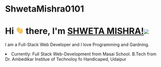 # ShwetaMishra0101
<div dispaly="flex">
<div>
<h1>Hi <img height="25px" src="https://raw.githubusercontent.com/ABSphreak/ABSphreak/master/gifs/Hi.gif"/>  there, I'm <a href="https://voluble-sprinkles-02bb29.netlify.app">SHWETA MISHRA!</a><img height="25px" src="https://camo.githubusercontent.com/d3359cb00ab0b5ed8f2e1fe3fceb4fbaf3b614340f8c0db99c17b9f50b351770/68747470733a2f2f656d6f6a69732e736c61636b6d6f6a69732e636f6d2f656d6f6a69732f696d616765732f313533313834393433302f343234362f626c6f622d73756e676c61737365732e6769663f31353331383439343330"/></h1> </div>
<div>
<p>I am a Full-Stack Web Developer and I love Programming and Gardning.</p>
<li>Currently: Full Stack Web-Development from Masai School. B.Tech from Dr. Ambedikar Institue of Technoloy fo Handicaped, Udaipur</li>

</div>
</div>
